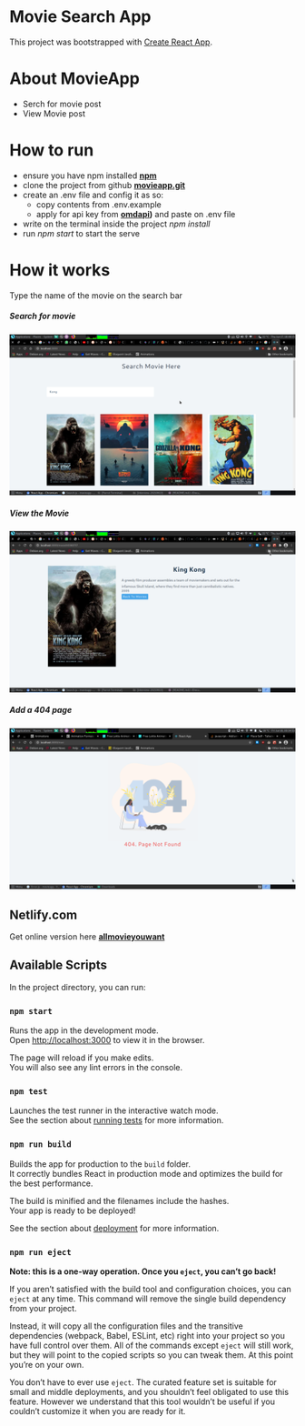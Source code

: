 # Movie Search App

This project was bootstrapped with [Create React App](https://github.com/facebook/create-react-app).
# About MovieApp

- Serch for movie post
 - View Movie post
# How to run 

- ensure you have npm installed **[npm](https://docs.npmjs.com/cli/v7/commands/npm-install)**
 - clone the project from github **[movieapp.git](https://github.com/edcheyjr/movieapp.git)**
 - create an .env file and config it as so:
    - copy contents from .env.example
    - apply for api key from **[omdapi](http://www.omdbapi.com/apikey.aspx))** and paste on .env file
 -  write on the terminal inside the project *npm install*
 -  run *npm start* to start the serve

# How it works

Type the name of the movie on the search bar

##### Search for movie

<img src="/public/img/search.png">

##### View the Movie

<img src="/public/img/view_movie.png">

##### Add a 404 page

<img src="/public/img/404.png">

## Netlify.com

Get online version here **[allmovieyouwant](https://docs.npmjs.com/cli/v7/commands/npm-install)**




## Available Scripts 

In the project directory, you can run:

### `npm start`

Runs the app in the development mode.\
Open [http://localhost:3000](http://localhost:3000) to view it in the browser.

The page will reload if you make edits.\
You will also see any lint errors in the console.

### `npm test`

Launches the test runner in the interactive watch mode.\
See the section about [running tests](https://facebook.github.io/create-react-app/docs/running-tests) for more information.

### `npm run build`

Builds the app for production to the `build` folder.\
It correctly bundles React in production mode and optimizes the build for the best performance.

The build is minified and the filenames include the hashes.\
Your app is ready to be deployed!

See the section about [deployment](https://facebook.github.io/create-react-app/docs/deployment) for more information.

### `npm run eject`

**Note: this is a one-way operation. Once you `eject`, you can’t go back!**

If you aren’t satisfied with the build tool and configuration choices, you can `eject` at any time. This command will remove the single build dependency from your project.

Instead, it will copy all the configuration files and the transitive dependencies (webpack, Babel, ESLint, etc) right into your project so you have full control over them. All of the commands except `eject` will still work, but they will point to the copied scripts so you can tweak them. At this point you’re on your own.

You don’t have to ever use `eject`. The curated feature set is suitable for small and middle deployments, and you shouldn’t feel obligated to use this feature. However we understand that this tool wouldn’t be useful if you couldn’t customize it when you are ready for it.

